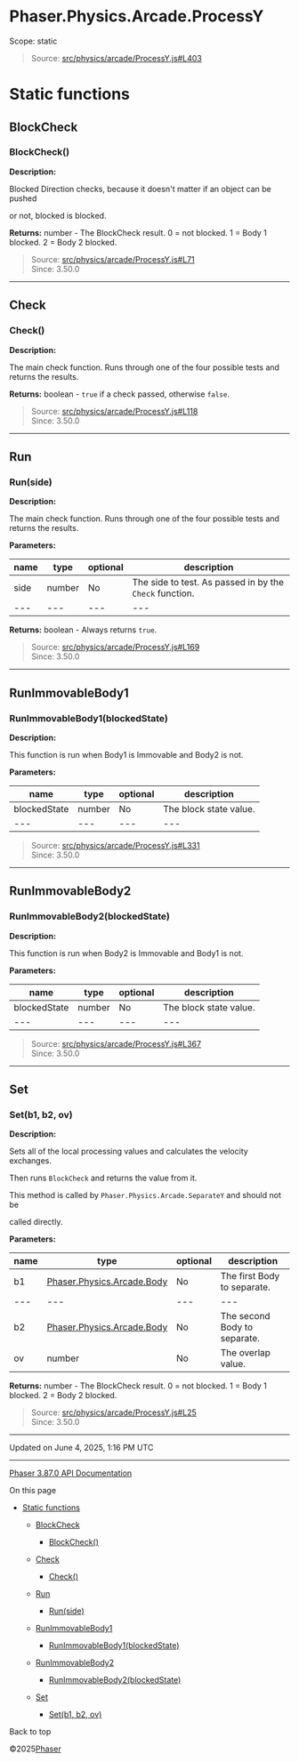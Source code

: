 # Phaser.Physics.Arcade.ProcessY

Scope:
static

> Source: [src/physics/arcade/ProcessY.js#L403](https://github.com/phaserjs/phaser/blob/v3.87.0/src/physics/arcade/ProcessY.js#L403)

# Static functions

## BlockCheck

### <static> BlockCheck()

**Description:**

Blocked Direction checks, because it doesn't matter if an object can be pushed

or not, blocked is blocked.

**Returns:** number - The BlockCheck result. 0 = not blocked. 1 = Body 1 blocked. 2 = Body 2 blocked.

> Source: [src/physics/arcade/ProcessY.js#L71](https://github.com/phaserjs/phaser/blob/v3.87.0/src/physics/arcade/ProcessY.js#L71)  
> Since: 3.50.0

---

## Check

### <static> Check()

**Description:**

The main check function. Runs through one of the four possible tests and returns the results.

**Returns:** boolean - `true` if a check passed, otherwise `false`.

> Source: [src/physics/arcade/ProcessY.js#L118](https://github.com/phaserjs/phaser/blob/v3.87.0/src/physics/arcade/ProcessY.js#L118)  
> Since: 3.50.0

---

## Run

### <static> Run(side)

**Description:**

The main check function. Runs through one of the four possible tests and returns the results.

**Parameters:**

| name | type | optional | description |
| --- | --- | --- | --- |
| side | number | No | The side to test. As passed in by the `Check` function. |
| --- | --- | --- | --- |

**Returns:** boolean - Always returns `true`.

> Source: [src/physics/arcade/ProcessY.js#L169](https://github.com/phaserjs/phaser/blob/v3.87.0/src/physics/arcade/ProcessY.js#L169)  
> Since: 3.50.0

---

## RunImmovableBody1

### <static> RunImmovableBody1(blockedState)

**Description:**

This function is run when Body1 is Immovable and Body2 is not.

**Parameters:**

| name | type | optional | description |
| --- | --- | --- | --- |
| blockedState | number | No | The block state value. |
| --- | --- | --- | --- |

> Source: [src/physics/arcade/ProcessY.js#L331](https://github.com/phaserjs/phaser/blob/v3.87.0/src/physics/arcade/ProcessY.js#L331)  
> Since: 3.50.0

---

## RunImmovableBody2

### <static> RunImmovableBody2(blockedState)

**Description:**

This function is run when Body2 is Immovable and Body1 is not.

**Parameters:**

| name | type | optional | description |
| --- | --- | --- | --- |
| blockedState | number | No | The block state value. |
| --- | --- | --- | --- |

> Source: [src/physics/arcade/ProcessY.js#L367](https://github.com/phaserjs/phaser/blob/v3.87.0/src/physics/arcade/ProcessY.js#L367)  
> Since: 3.50.0

---

## Set

### <static> Set(b1, b2, ov)

**Description:**

Sets all of the local processing values and calculates the velocity exchanges.

Then runs `BlockCheck` and returns the value from it.

This method is called by `Phaser.Physics.Arcade.SeparateY` and should not be

called directly.

**Parameters:**

| name | type | optional | description |
| --- | --- | --- | --- |
| b1 | [Phaser.Physics.Arcade.Body](../class/physics-arcade-body.md) | No | The first Body to separate. |
| --- | --- | --- | --- |
| b2 | [Phaser.Physics.Arcade.Body](../class/physics-arcade-body.md) | No | The second Body to separate. |
| ov | number | No | The overlap value. |

**Returns:** number - The BlockCheck result. 0 = not blocked. 1 = Body 1 blocked. 2 = Body 2 blocked.

> Source: [src/physics/arcade/ProcessY.js#L25](https://github.com/phaserjs/phaser/blob/v3.87.0/src/physics/arcade/ProcessY.js#L25)  
> Since: 3.50.0

---

Updated on June 4, 2025, 1:16 PM UTC

---

[Phaser 3.87.0 API Documentation](../../index.md)

On this page

* [Static functions](#static-functions)

  + [BlockCheck](#blockcheck)

    - [<static> BlockCheck()](#static-blockcheck)
  + [Check](#check)

    - [<static> Check()](#static-check)
  + [Run](#run)

    - [<static> Run(side)](#static-runside)
  + [RunImmovableBody1](#runimmovablebody1)

    - [<static> RunImmovableBody1(blockedState)](#static-runimmovablebody1blockedstate)
  + [RunImmovableBody2](#runimmovablebody2)

    - [<static> RunImmovableBody2(blockedState)](#static-runimmovablebody2blockedstate)
  + [Set](#set)

    - [<static> Set(b1, b2, ov)](#static-setb1-b2-ov)

Back to top

©2025[Phaser](https://docs.phaser.io)